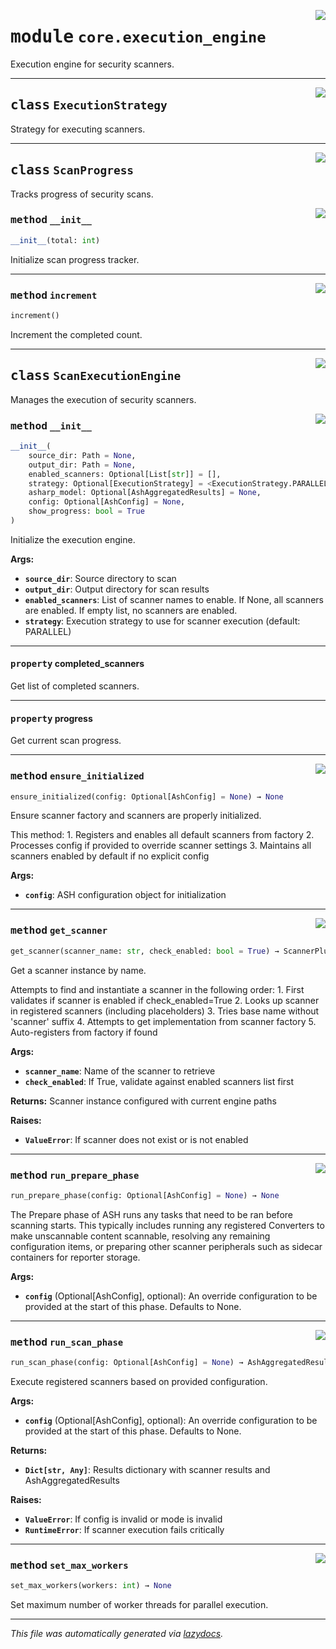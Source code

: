 <!-- markdownlint-disable -->

<a href="https://github.com/example/my-project/blob/main/src/automated_security_helper/core/execution_engine.py#L0"><img align="right" style="float:right;" src="https://img.shields.io/badge/-source-cccccc?style=flat-square"></a>

# <kbd>module</kbd> `core.execution_engine`
Execution engine for security scanners.



---

<a href="https://github.com/example/my-project/blob/main/src/automated_security_helper/core/execution_engine.py#L27"><img align="right" style="float:right;" src="https://img.shields.io/badge/-source-cccccc?style=flat-square"></a>

## <kbd>class</kbd> `ExecutionStrategy`
Strategy for executing scanners.





---

<a href="https://github.com/example/my-project/blob/main/src/automated_security_helper/core/execution_engine.py#L34"><img align="right" style="float:right;" src="https://img.shields.io/badge/-source-cccccc?style=flat-square"></a>

## <kbd>class</kbd> `ScanProgress`
Tracks progress of security scans.

<a href="https://github.com/example/my-project/blob/main/src/automated_security_helper/core/execution_engine.py#L37"><img align="right" style="float:right;" src="https://img.shields.io/badge/-source-cccccc?style=flat-square"></a>

### <kbd>method</kbd> `__init__`

```python
__init__(total: int)
```

Initialize scan progress tracker.




---

<a href="https://github.com/example/my-project/blob/main/src/automated_security_helper/core/execution_engine.py#L42"><img align="right" style="float:right;" src="https://img.shields.io/badge/-source-cccccc?style=flat-square"></a>

### <kbd>method</kbd> `increment`

```python
increment()
```

Increment the completed count.


---

<a href="https://github.com/example/my-project/blob/main/src/automated_security_helper/core/execution_engine.py#L47"><img align="right" style="float:right;" src="https://img.shields.io/badge/-source-cccccc?style=flat-square"></a>

## <kbd>class</kbd> `ScanExecutionEngine`
Manages the execution of security scanners.

<a href="https://github.com/example/my-project/blob/main/src/automated_security_helper/core/execution_engine.py#L50"><img align="right" style="float:right;" src="https://img.shields.io/badge/-source-cccccc?style=flat-square"></a>

### <kbd>method</kbd> `__init__`

```python
__init__(
    source_dir: Path = None,
    output_dir: Path = None,
    enabled_scanners: Optional[List[str]] = [],
    strategy: Optional[ExecutionStrategy] = <ExecutionStrategy.PARALLEL: 'parallel'>,
    asharp_model: Optional[AshAggregatedResults] = None,
    config: Optional[AshConfig] = None,
    show_progress: bool = True
)
```

Initialize the execution engine.



**Args:**

 - <b>`source_dir`</b>:  Source directory to scan
 - <b>`output_dir`</b>:  Output directory for scan results
 - <b>`enabled_scanners`</b>:  List of scanner names to enable. If None, all scanners are enabled.  If empty list, no scanners are enabled.
 - <b>`strategy`</b>:  Execution strategy to use for scanner execution (default: PARALLEL)


---

#### <kbd>property</kbd> completed_scanners

Get list of completed scanners.

---

#### <kbd>property</kbd> progress

Get current scan progress.



---

<a href="https://github.com/example/my-project/blob/main/src/automated_security_helper/core/execution_engine.py#L287"><img align="right" style="float:right;" src="https://img.shields.io/badge/-source-cccccc?style=flat-square"></a>

### <kbd>method</kbd> `ensure_initialized`

```python
ensure_initialized(config: Optional[AshConfig] = None) → None
```

Ensure scanner factory and scanners are properly initialized.

This method: 1. Registers and enables all default scanners from factory 2. Processes config if provided to override scanner settings 3. Maintains all scanners enabled by default if no explicit config



**Args:**

 - <b>`config`</b>:  ASH configuration object for initialization

---

<a href="https://github.com/example/my-project/blob/main/src/automated_security_helper/core/execution_engine.py#L177"><img align="right" style="float:right;" src="https://img.shields.io/badge/-source-cccccc?style=flat-square"></a>

### <kbd>method</kbd> `get_scanner`

```python
get_scanner(scanner_name: str, check_enabled: bool = True) → ScannerPluginBase
```

Get a scanner instance by name.

Attempts to find and instantiate a scanner in the following order: 1. First validates if scanner is enabled if check_enabled=True 2. Looks up scanner in registered scanners (including placeholders) 3. Tries base name without 'scanner' suffix 4. Attempts to get implementation from scanner factory 5. Auto-registers from factory if found



**Args:**

 - <b>`scanner_name`</b>:  Name of the scanner to retrieve
 - <b>`check_enabled`</b>:  If True, validate against enabled scanners list first



**Returns:**
 Scanner instance configured with current engine paths



**Raises:**

 - <b>`ValueError`</b>:  If scanner does not exist or is not enabled

---

<a href="https://github.com/example/my-project/blob/main/src/automated_security_helper/core/execution_engine.py#L312"><img align="right" style="float:right;" src="https://img.shields.io/badge/-source-cccccc?style=flat-square"></a>

### <kbd>method</kbd> `run_prepare_phase`

```python
run_prepare_phase(config: Optional[AshConfig] = None) → None
```

The Prepare phase of ASH runs any tasks that need to be ran before scanning starts. This typically includes running any registered Converters to make unscannable content scannable, resolving any remaining configuration items, or preparing other scanner peripherals such as sidecar containers for reporter storage.



**Args:**

 - <b>`config`</b> (Optional[AshConfig], optional):  An override configuration to be provided at the start of this phase. Defaults to None.

---

<a href="https://github.com/example/my-project/blob/main/src/automated_security_helper/core/execution_engine.py#L329"><img align="right" style="float:right;" src="https://img.shields.io/badge/-source-cccccc?style=flat-square"></a>

### <kbd>method</kbd> `run_scan_phase`

```python
run_scan_phase(config: Optional[AshConfig] = None) → AshAggregatedResults
```

Execute registered scanners based on provided configuration.



**Args:**

 - <b>`config`</b> (Optional[AshConfig], optional):  An override configuration to be provided at the start of this phase. Defaults to None.



**Returns:**

 - <b>`Dict[str, Any]`</b>:  Results dictionary with scanner results and AshAggregatedResults



**Raises:**

 - <b>`ValueError`</b>:  If config is invalid or mode is invalid
 - <b>`RuntimeError`</b>:  If scanner execution fails critically

---

<a href="https://github.com/example/my-project/blob/main/src/automated_security_helper/core/execution_engine.py#L779"><img align="right" style="float:right;" src="https://img.shields.io/badge/-source-cccccc?style=flat-square"></a>

### <kbd>method</kbd> `set_max_workers`

```python
set_max_workers(workers: int) → None
```

Set maximum number of worker threads for parallel execution.




---

_This file was automatically generated via [lazydocs](https://github.com/ml-tooling/lazydocs)._
